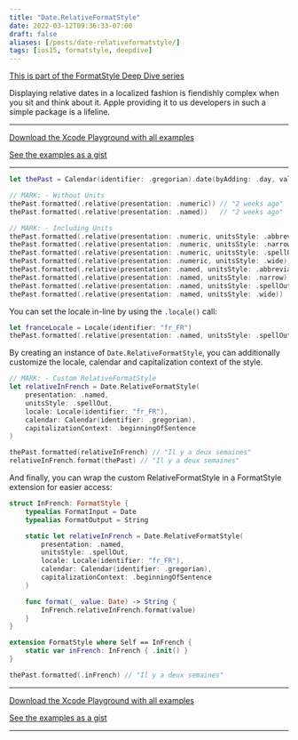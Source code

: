 ```yaml
---
title: "Date.RelativeFormatStyle"
date: 2022-03-12T09:36:33-07:00
draft: false
aliases: [/posts/date-relativeformatstyle/]
tags: [ios15, formatstyle, deepdive]
---
```


[This is part of the FormatStyle Deep Dive series](/posts/formatstyle-deep-dive)

Displaying relative dates in a localized fashion is fiendishly complex when you sit and think about it. Apple providing it to us developers in such a simple package is a lifeline.

<hr>

[Download the Xcode Playground with all examples](https://github.com/brettohland/FormatStylesDeepDive/)

[See the examples as a gist](https://gist.github.com/brettohland/ac2fbd1446bc7bb64da491587b010e3c)

<hr>

```Swift
let thePast = Calendar(identifier: .gregorian).date(byAdding: .day, value: -14, to: Date())!

// MARK: - Without Units
thePast.formatted(.relative(presentation: .numeric)) // "2 weeks ago"
thePast.formatted(.relative(presentation: .named))   // "2 weeks ago"

// MARK: - Including Units
thePast.formatted(.relative(presentation: .numeric, unitsStyle: .abbreviated)) // "2 wk. ago"
thePast.formatted(.relative(presentation: .numeric, unitsStyle: .narrow))      // "2 wk. ago"
thePast.formatted(.relative(presentation: .numeric, unitsStyle: .spellOut))    // "two weeks ago"
thePast.formatted(.relative(presentation: .numeric, unitsStyle: .wide))        // "2 weeks ago"
thePast.formatted(.relative(presentation: .named, unitsStyle: .abbreviated))   // "2 wk. ago"
thePast.formatted(.relative(presentation: .named, unitsStyle: .narrow))        // "2 wk. ago"
thePast.formatted(.relative(presentation: .named, unitsStyle: .spellOut))      // "two weeks ago"
thePast.formatted(.relative(presentation: .named, unitsStyle: .wide))          // "2 weeks ago"
```

You can set the locale in-line by using the `.locale()` call:

```Swift
let franceLocale = Locale(identifier: "fr_FR")
thePast.formatted(.relative(presentation: .named, unitsStyle: .spellOut).locale(franceLocale)) // "il y a deux semaines"
```

By creating an instance of `Date.RelativeFormatStyle`, you can additionally customize the locale, calendar and capitalization context of the style.

```Swift
// MARK: - Custom RelativeFormatStyle
let relativeInFrench = Date.RelativeFormatStyle(
    presentation: .named,
    unitsStyle: .spellOut,
    locale: Locale(identifier: "fr_FR"),
    calendar: Calendar(identifier: .gregorian),
    capitalizationContext: .beginningOfSentence
)

thePast.formatted(relativeInFrench) // "Il y a deux semaines"
relativeInFrench.format(thePast) // "Il y a deux semaines"
```

And finally, you can wrap the custom RelativeFormatStyle in a FormatStyle extension for easier access:

```Swift
struct InFrench: FormatStyle {
    typealias FormatInput = Date
    typealias FormatOutput = String

    static let relativeInFrench = Date.RelativeFormatStyle(
        presentation: .named,
        unitsStyle: .spellOut,
        locale: Locale(identifier: "fr_FR"),
        calendar: Calendar(identifier: .gregorian),
        capitalizationContext: .beginningOfSentence
    )

    func format(_ value: Date) -> String {
        InFrench.relativeInFrench.format(value)
    }
}

extension FormatStyle where Self == InFrench {
    static var inFrench: InFrench { .init() }
}

thePast.formatted(.inFrench) // "Il y a deux semaines"
```

<hr>

[Download the Xcode Playground with all examples](https://github.com/brettohland/FormatStylesDeepDive/)

[See the examples as a gist](https://gist.github.com/brettohland/ac2fbd1446bc7bb64da491587b010e3c)

<hr>